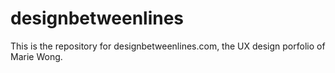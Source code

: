 # designbetweenlines
This is the repository for designbetweenlines.com, the UX design porfolio of Marie Wong.
